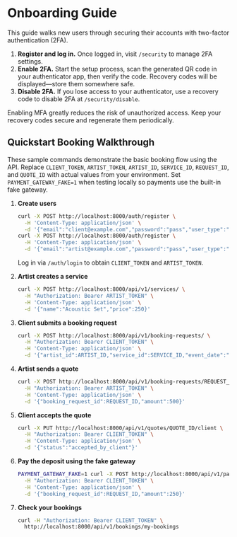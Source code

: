 # Onboarding Guide

This guide walks new users through securing their accounts with two-factor authentication (2FA).

1. **Register and log in.** Once logged in, visit `/security` to manage 2FA settings.
2. **Enable 2FA.** Start the setup process, scan the generated QR code in your authenticator app, then verify the code. Recovery codes will be displayed—store them somewhere safe.
3. **Disable 2FA.** If you lose access to your authenticator, use a recovery code to disable 2FA at `/security/disable`.

Enabling MFA greatly reduces the risk of unauthorized access. Keep your recovery codes secure and regenerate them periodically.

## Quickstart Booking Walkthrough

These sample commands demonstrate the basic booking flow using the API. Replace `CLIENT_TOKEN`, `ARTIST_TOKEN`, `ARTIST_ID`, `SERVICE_ID`, `REQUEST_ID`, and `QUOTE_ID` with actual values from your environment. Set `PAYMENT_GATEWAY_FAKE=1` when testing locally so payments use the built-in fake gateway.

1. **Create users**
   ```bash
   curl -X POST http://localhost:8000/auth/register \
     -H 'Content-Type: application/json' \
     -d '{"email":"client@example.com","password":"pass","user_type":"client"}'
   curl -X POST http://localhost:8000/auth/register \
     -H 'Content-Type: application/json' \
     -d '{"email":"artist@example.com","password":"pass","user_type":"artist"}'
   ```
   Log in via `/auth/login` to obtain `CLIENT_TOKEN` and `ARTIST_TOKEN`.

2. **Artist creates a service**
   ```bash
   curl -X POST http://localhost:8000/api/v1/services/ \
     -H "Authorization: Bearer ARTIST_TOKEN" \
     -H 'Content-Type: application/json' \
     -d '{"name":"Acoustic Set","price":250}'
   ```

3. **Client submits a booking request**
   ```bash
   curl -X POST http://localhost:8000/api/v1/booking-requests/ \
     -H "Authorization: Bearer CLIENT_TOKEN" \
     -H 'Content-Type: application/json' \
     -d '{"artist_id":ARTIST_ID,"service_id":SERVICE_ID,"event_date":"2025-12-25","message":"Please perform"}'
   ```

4. **Artist sends a quote**
   ```bash
   curl -X POST http://localhost:8000/api/v1/booking-requests/REQUEST_ID/quotes \
     -H "Authorization: Bearer ARTIST_TOKEN" \
     -H 'Content-Type: application/json' \
     -d '{"booking_request_id":REQUEST_ID,"amount":500}'
   ```

5. **Client accepts the quote**
   ```bash
   curl -X PUT http://localhost:8000/api/v1/quotes/QUOTE_ID/client \
     -H "Authorization: Bearer CLIENT_TOKEN" \
     -H 'Content-Type: application/json' \
     -d '{"status":"accepted_by_client"}'
   ```

6. **Pay the deposit using the fake gateway**
   ```bash
   PAYMENT_GATEWAY_FAKE=1 curl -X POST http://localhost:8000/api/v1/payments \
     -H "Authorization: Bearer CLIENT_TOKEN" \
     -H 'Content-Type: application/json' \
     -d '{"booking_request_id":REQUEST_ID,"amount":250}'
   ```

7. **Check your bookings**
   ```bash
   curl -H "Authorization: Bearer CLIENT_TOKEN" \
     http://localhost:8000/api/v1/bookings/my-bookings
   ```
